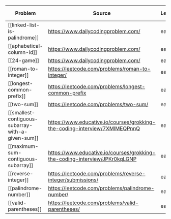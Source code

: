 | Problem                                           | Source                                                                     | Level | Status | Last viewed |
| ------------------------------------------------- | -------------------------------------------------------------------------- | ----- | ------ | ----------- |
| [[linked-list-is-palindrome]]                     | https://www.dailycodingproblem.com/                                        | easy  | done   | 1.4.2021    |
| [[aphabetical-column-id]]                         | https://www.dailycodingproblem.com/                                        | easy  | done   | 1.4.2021    |
| [[24-game]]                                       | https://www.dailycodingproblem.com/                                        | easy  | done   | 1.4.2021    |
| [[roman-to-integer]]                              | https://leetcode.com/problems/roman-to-integer/                            | easy  | done   | 29.5.2021   |
| [[longest-common-prefix]]                         | https://leetcode.com/problems/longest-common-prefix                        | easy  | undone | 6.6.2021    |
| [[two-sum]]                                       | https://leetcode.com/problems/two-sum/                                     | easy  | done   | 12.6.2021   |
| [[smallest-contiguous-subarray-with-a-given-sum]] | https://www.educative.io/courses/grokking-the-coding-interview/7XMlMEQPnnQ | easy  | done   | 16.6.2021   |
| [[maximum-sum-contiguous-subarray]]               | https://www.educative.io/courses/grokking-the-coding-interview/JPKr0kqLGNP | easy  | done   | 16.6.2021   |
| [[reverse-integer]]                               | https://leetcode.com/problems/reverse-integer/submissions/                 | easy  | done   | 16.6.2021   |
| [[palindrome-number]]                             | https://leetcode.com/problems/palindrome-number/                           | easy  | done   | 17.6.2021   |
| [[valid-parentheses]]                             | https://leetcode.com/problems/valid-parentheses/                           | easy  | done   | 18.6.2021   |
